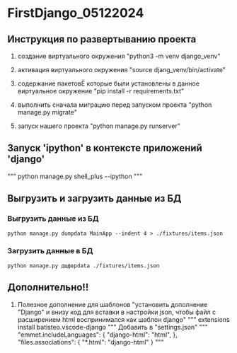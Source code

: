 # FirstDjango_05122024

## Инструкция по развертыванию проекта
1. создание виртуального окружения     "python3 -m venv django_venv"

2. активация виртуального окружения    "source djang_venv/bin/activate"

3. содержание пакетовЁ которые были установлены в данное виртуальное окружение    "pip install -r requirements.txt" 

4. выполнить сначала миграцию перед запуском проекта "python manage.py migrate"

5. запуск нашего проекта    "python manage.py runserver"

## Запуск 'ipython' в контексте приложений 'django'
"""
python manage.py shell_plus --ipython
"""
## Выгрузить и загрузить данные из БД
### Выгрузить данные из БД
```
python manage.py dumpdata MainApp --indent 4 > ./fixtures/items.json
```
### Загрузить данные в БД
```
python manage.py дщфвpdata ./fixtures/items.json
```
## Дополнительно!!
1. Полезное дополнение для шаблонов   "установить дополнение "Django" и внизу код для вставки в настройки json, чтобы файл с расширением html воспринимался как шаблон django"
"""
extensions install batisteo.vscode-django
""" 
Добавить в "settings.json"
"""
"emmet.includeLanguages": {
    "django-html": "html",
    },
"files.associations": {
    "*.html": "django-html"
    }
"""